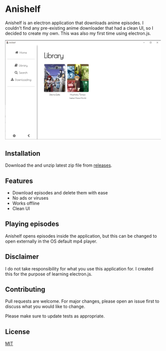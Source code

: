 # Anishelf

Anishelf is an electron application that downloads anime episodes. I couldn't find any pre-existing anime downloader that had a clean UI, so I decided to create my own. This was also my first time using electron.js.

![Library](https://github.com/danielsodium/AniShelf/blob/main/assets/images/library.jpg)

## Installation
Download the and unzip latest zip file from [releases](https://github.com/danielsodium/AniShelf/releases).

## Features

- Download episodes and delete them with ease
- No ads or viruses
- Works offline
- Clean UI

## Playing episodes

Anishelf opens episodes inside the application, but this can be changed to open externally in the OS default mp4 player.

## Disclaimer

I do not take responsibility for what you use this application for. I created this for the purpose of learning electron.js.

## Contributing
Pull requests are welcome. For major changes, please open an issue first to discuss what you would like to change.

Please make sure to update tests as appropriate.

## License
[MIT](https://choosealicense.com/licenses/mit/)
